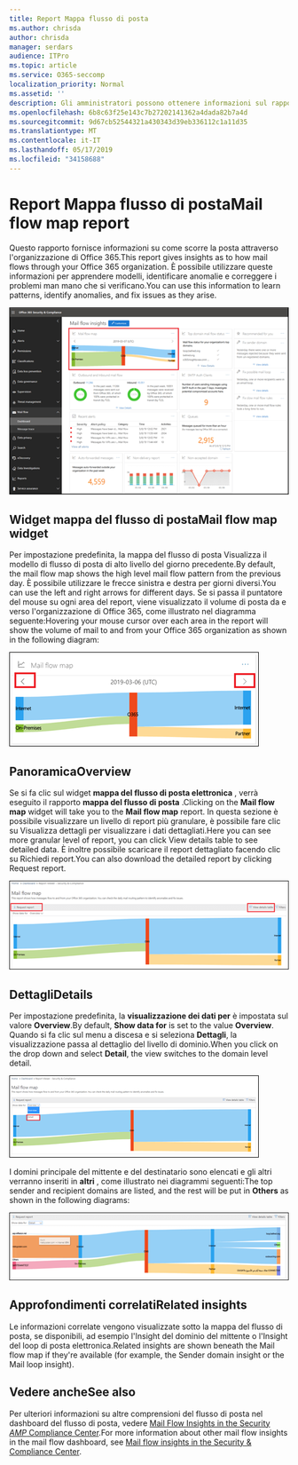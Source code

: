 ```yaml
---
title: Report Mappa flusso di posta
ms.author: chrisda
author: chrisda
manager: serdars
audience: ITPro
ms.topic: article
ms.service: O365-seccomp
localization_priority: Normal
ms.assetid: ''
description: Gli amministratori possono ottenere informazioni sul rapporto della mappa del flusso di posta nel dashboard del flusso di posta nel centro sicurezza & Compliance.
ms.openlocfilehash: 6b8c63f25e143c7b27202141362a4dada82b7a4d
ms.sourcegitcommit: 9d67cb52544321a430343d39eb336112c1a11d35
ms.translationtype: MT
ms.contentlocale: it-IT
ms.lasthandoff: 05/17/2019
ms.locfileid: "34158688"
---
```

# <a name="mail-flow-map-report"></a><span data-ttu-id="d4863-103">Report Mappa flusso di posta</span><span class="sxs-lookup"><span data-stu-id="d4863-103">Mail flow map report</span></span>

<span data-ttu-id="d4863-104">Questo rapporto fornisce informazioni su come scorre la posta attraverso l'organizzazione di Office 365.</span><span class="sxs-lookup"><span data-stu-id="d4863-104">This report gives insights as to how mail flows through your Office 365 organization.</span></span> <span data-ttu-id="d4863-105">È possibile utilizzare queste informazioni per apprendere modelli, identificare anomalie e correggere i problemi man mano che si verificano.</span><span class="sxs-lookup"><span data-stu-id="d4863-105">You can use this information to learn patterns, identify anomalies, and fix issues as they arise.</span></span>

![Il rapporto Mappa del flusso di posta nel dashboard del flusso di posta nel centro sicurezza & Compliance](media/mail-flow-map-selected.png)

## <a name="mail-flow-map-widget"></a><span data-ttu-id="d4863-107">Widget mappa del flusso di posta</span><span class="sxs-lookup"><span data-stu-id="d4863-107">Mail flow map widget</span></span>

<span data-ttu-id="d4863-108">Per impostazione predefinita, la mappa del flusso di posta Visualizza il modello di flusso di posta di alto livello del giorno precedente.</span><span class="sxs-lookup"><span data-stu-id="d4863-108">By default, the mail flow map shows the high level mail flow pattern from the previous day.</span></span> <span data-ttu-id="d4863-109">È possibile utilizzare le frecce sinistra e destra per giorni diversi.</span><span class="sxs-lookup"><span data-stu-id="d4863-109">You can use the left and right arrows for different days.</span></span> <span data-ttu-id="d4863-110">Se si passa il puntatore del mouse su ogni area del report, viene visualizzato il volume di posta da e verso l'organizzazione di Office 365, come illustrato nel diagramma seguente:</span><span class="sxs-lookup"><span data-stu-id="d4863-110">Hovering your mouse cursor over each area in the report will show the volume of mail to and from your Office 365 organization as shown in the following diagram:</span></span>

![Frecce a destra e a sinistra nel widget mappa del flusso di posta](media/mail-flow-map-widget.png)

## <a name="overview"></a><span data-ttu-id="d4863-112">Panoramica</span><span class="sxs-lookup"><span data-stu-id="d4863-112">Overview</span></span>

<span data-ttu-id="d4863-113">Se si fa clic sul widget **mappa del flusso di posta elettronica** , verrà eseguito il rapporto **mappa del flusso di posta** .</span><span class="sxs-lookup"><span data-stu-id="d4863-113">Clicking on the **Mail flow map** widget will take you to the **Mail flow map** report.</span></span> <span data-ttu-id="d4863-114">In questa sezione è possibile visualizzare un livello di report più granulare, è possibile fare clic su Visualizza dettagli per visualizzare i dati dettagliati.</span><span class="sxs-lookup"><span data-stu-id="d4863-114">Here you can see more granular level of report, you can click View details table to see detailed data.</span></span> <span data-ttu-id="d4863-115">È inoltre possibile scaricare il report dettagliato facendo clic su Richiedi report.</span><span class="sxs-lookup"><span data-stu-id="d4863-115">You can also download the detailed report by clicking Request report.</span></span>

![Visualizzazione panoramica nel rapporto Mappa del flusso di posta](media/mail-flow-map-overview.png)

## <a name="details"></a><span data-ttu-id="d4863-117">Dettagli</span><span class="sxs-lookup"><span data-stu-id="d4863-117">Details</span></span>

<span data-ttu-id="d4863-118">Per impostazione predefinita, la **visualizzazione dei dati per** è impostata sul valore **Overview**.</span><span class="sxs-lookup"><span data-stu-id="d4863-118">By default, **Show data for** is set to the value **Overview**.</span></span> <span data-ttu-id="d4863-119">Quando si fa clic sul menu a discesa e si seleziona **Dettagli**, la visualizzazione passa al dettaglio del livello di dominio.</span><span class="sxs-lookup"><span data-stu-id="d4863-119">When you click on the drop down and select **Detail**, the view switches to the domain level detail.</span></span>

![Selezionare dettaglio in Mostra dati per in visualizzazione panoramica nel rapporto Mappa flusso di posta](media/mail-flow-map-select-detail.png)

<span data-ttu-id="d4863-121">I domini principale del mittente e del destinatario sono elencati e gli altri verranno inseriti in **altri** , come illustrato nei diagrammi seguenti:</span><span class="sxs-lookup"><span data-stu-id="d4863-121">The top sender and recipient domains are listed, and the rest will be put in **Others** as shown in the following diagrams:</span></span>

![Visualizzazione dettagli nel rapporto Mappa flusso di posta](media/mail-flow-map-detail.png)

## <a name="related-insights"></a><span data-ttu-id="d4863-123">Approfondimenti correlati</span><span class="sxs-lookup"><span data-stu-id="d4863-123">Related insights</span></span>

<span data-ttu-id="d4863-124">Le informazioni correlate vengono visualizzate sotto la mappa del flusso di posta, se disponibili, ad esempio l'Insight del dominio del mittente o l'Insight del loop di posta elettronica.</span><span class="sxs-lookup"><span data-stu-id="d4863-124">Related insights are shown beneath the Mail flow map if they're available (for example, the Sender domain insight or the Mail loop insight).</span></span>

## <a name="see-also"></a><span data-ttu-id="d4863-125">Vedere anche</span><span class="sxs-lookup"><span data-stu-id="d4863-125">See also</span></span>

<span data-ttu-id="d4863-126">Per ulteriori informazioni su altre comprensioni del flusso di posta nel dashboard del flusso di posta, vedere [Mail Flow Insights in the Security _AMP_ Compliance Center](mail-flow-insights-v2.md).</span><span class="sxs-lookup"><span data-stu-id="d4863-126">For more information about other mail flow insights in the mail flow dashboard, see [Mail flow insights in the Security & Compliance Center](mail-flow-insights-v2.md).</span></span>
